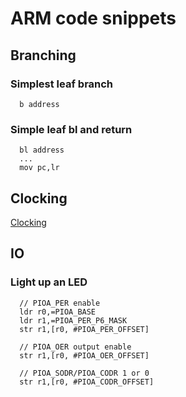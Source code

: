 # ARM code snippets

## Branching

### Simplest leaf branch
```assembly
  b address
```

### Simple leaf bl and return
```assembly
  bl address
  ...
  mov pc,lr
```
## Clocking
[Clocking](https://github.com/ghazanhaider/armsnippets/edit/master/CLOCKING.md)

## IO

### Light up an LED
```assembly
  // PIOA_PER enable
  ldr r0,=PIOA_BASE
  ldr r1,=PIOA_PER_P6_MASK
  str r1,[r0, #PIOA_PER_OFFSET]

  // PIOA_OER output enable
  str r1,[r0, #PIOA_OER_OFFSET]

  // PIOA_SODR/PIOA_CODR 1 or 0
  str r1,[r0, #PIOA_CODR_OFFSET]
```
